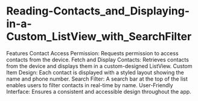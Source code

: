 # Reading-Contacts_and_Displaying-in-a-Custom_ListView_with_SearchFilter

Features
Contact Access Permission: Requests permission to access contacts from the device.
Fetch and Display Contacts: Retrieves contacts from the device and displays them in a custom-designed ListView.
Custom Item Design: Each contact is displayed with a styled layout showing the name and phone number.
Search Filter: A search bar at the top of the list enables users to filter contacts in real-time by name.
User-Friendly Interface: Ensures a consistent and accessible design throughout the app.
